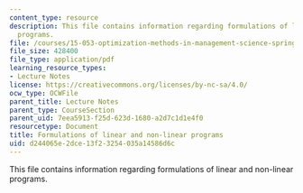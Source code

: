 ```yaml
---
content_type: resource
description: This file contains information regarding formulations of linear and non-linear
  programs.
file: /courses/15-053-optimization-methods-in-management-science-spring-2013/d244065e2dce13f23254035a14586d6c_MIT15_053S13_lec2.pdf
file_size: 428400
file_type: application/pdf
learning_resource_types:
- Lecture Notes
license: https://creativecommons.org/licenses/by-nc-sa/4.0/
ocw_type: OCWFile
parent_title: Lecture Notes
parent_type: CourseSection
parent_uid: 7eea5913-f25d-623d-1680-a2d7c1d1e4f0
resourcetype: Document
title: Formulations of linear and non-linear programs
uid: d244065e-2dce-13f2-3254-035a14586d6c
---
```

This file contains information regarding formulations of linear and non-linear programs.